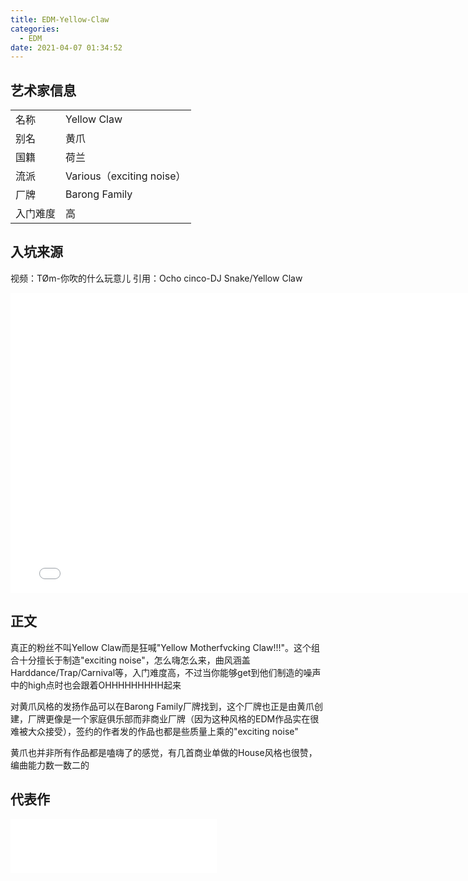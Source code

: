 ```yaml
---
title: EDM-Yellow-Claw
categories:
  - EDM
date: 2021-04-07 01:34:52
---
```



## 艺术家信息
|||
| --- | --- |
|名称|Yellow Claw
|别名|黄爪
|国籍|荷兰
|流派|Various（exciting noise）
|厂牌|Barong Family
|入门难度|高

## 入坑来源
视频：TØm-你吹的什么玩意儿
引用：Ocho cinco-DJ Snake/Yellow Claw

  <iframe src="//player.bilibili.com/player.html?aid=9840830&bvid=BV1ux411D7Zf&cid=16269404&page=1" width="780" height="480" scrolling="no" border="0" frameborder="no" framespacing="0" allowfullscreen="true"> </iframe>


## 正文
真正的粉丝不叫Yellow Claw而是狂喊"Yellow Motherfvcking Claw!!!"。这个组合十分擅长于制造"exciting noise"，怎么嗨怎么来，曲风涵盖Harddance/Trap/Carnival等，入门难度高，不过当你能够get到他们制造的噪声中的high点时也会跟着OHHHHHHHHH起来

对黄爪风格的发扬作品可以在Barong Family厂牌找到，这个厂牌也正是由黄爪创建，厂牌更像是一个家庭俱乐部而非商业厂牌（因为这种风格的EDM作品实在很难被大众接受），签约的作者发的作品也都是些质量上乘的"exciting noise"

黄爪也并非所有作品都是嗑嗨了的感觉，有几首商业单做的House风格也很赞，编曲能力数一数二的

## 代表作
<iframe frameborder="no" border="0" marginwidth="0" marginheight="0" width=330 height=86 src="//music.163.com/outchain/player?type=2&id=504487145&auto=0&height=66"></iframe>